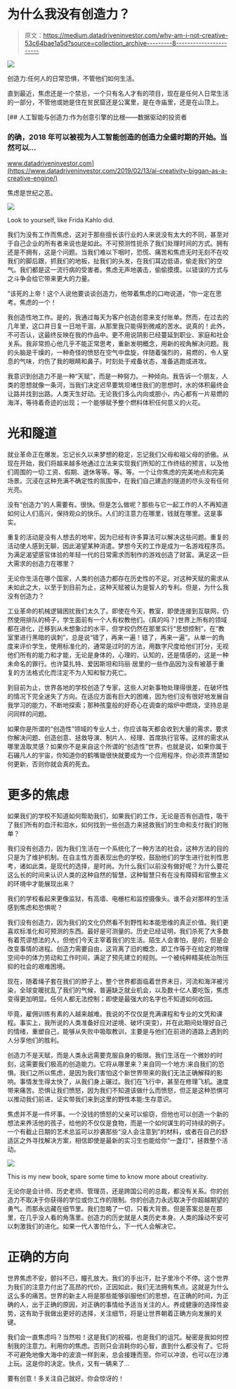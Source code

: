 # 为什么我没有创造力？

> 原文：<https://medium.datadriveninvestor.com/why-am-i-not-creative-53c64bae1a5d?source=collection_archive---------8----------------------->

[![](img/70933284d4769676978cf8ab7dcab615.png)](http://www.track.datadriveninvestor.com/1B9E)

创造力:任何人的日常恐惧，不管他们如何生活。

直到最近，焦虑还是一个禁忌，一个只有名人才有的项目，现在是任何人日常生活的一部分，不管他或她是住在贫民窟还是公寓里，是在寺庙里，还是在山顶上。

[](https://www.datadriveninvestor.com/2019/02/13/ai-creativity-biggan-as-a-creative-engine/) [## 人工智能与创造力:作为创意引擎的比根——数据驱动的投资者

### 的确，2018 年可以被视为人工智能创造的创造力全盛时期的开始。当然可以…

www.datadriveninvestor.com](https://www.datadriveninvestor.com/2019/02/13/ai-creativity-biggan-as-a-creative-engine/) 

焦虑是世纪之恶。

![](img/b5b746964bb450744e7b79f139c32d60.png)

Look to yourself, like Frida Kahlo did.

我们为没有工作而焦虑，这对于那些擅长该行业的人来说没有太大的不同，甚至对于自己企业的所有者来说也是如此。不可预测性扼杀了我们处理时间的方式。拥有还是不拥有，这是个问题。当我们难以下咽时，恐慌、痛苦和焦虑无时无刻不在咬我们的脚后跟，抓我们的地板，扯我们的头发，在我们耳边低语，偷走我们的空气。我们都是这一流行病的受害者。焦虑无声地袭击，偷偷摸摸。以错误的方式与之斗争会给它带来更大的力量。

“该死的上帝！这个人说他要谈谈创造力，他带着焦虑的口吻说道，“你一定在思考。焦虑的一个！

我创造性地工作。是的，我通过每天为客户创造创意来支付账单。然而，在过去的几年里，这口井日复一日地干涸，从那里我只能得到微咸的苦水。说真的！此外，不可否认，这最终反映在我的作品中。更不用说阴影已经蔓延到职业、家庭和社会关系。我非常担心他几乎不能正常思考，重新发明概念，用新的视角解决问题。我的头脑是干燥的，一种奇怪的愤怒在空气中盘旋，伴随着强烈的，易燃的，令人窒息的气味，灼伤了我的眼睛和鼻子。时刻处于戒备状态，准备逃跑或进攻。

我意识到创造力不是一种“天赋”，而是一种努力。一种倾向。我告诉一个朋友，人类的思想就像一条河，当我们决定迟早要筑坝堵住我们的思想时，水的体积最终会让路并找到出路。人类天生好动。无论我们多么内向或胆小，内心都有一片易燃的海洋，等待着奇迹的出现；一个能够赋予整个燃料体积任何意义的火花。

# 光和隧道

就业革命正在爆发。忘记长久以来梦想的稳定，忘记我们父母和祖父母的骄傲。从现在开始，我们将越来越多地通过立法来实现我们所知的工作终结的预言，以及他们周围的一切:工资、假期、退休等等。等。等。一个让你焦虑的完美地点和完美场景。沉浸在这种充满不确定性的氛围中，在我们自己建造的隧道的尽头没有任何光亮。

没有“创造力”的人需要有。很快。但是怎么做呢？那些与它一起工作的人不再知道如何让人们高兴，保持观众的快乐。人们的注意力在哪里，钱就在哪里。这是事实。

重复的活动是没有人想去的地牢，因为已经有许多算法可以解决这些问题。重复的活动使人感到无聊，因此渴望某种消遣。梦想今天的工作是成为一名游戏程序员。为满足渴望感官体验的年轻一代的日常需求而制作的游戏创造了财富。满足这一巨大需求的创造力在哪里？

无论你生活在哪个国家，人类的创造力都存在历史性的不足。对这种天赋的需求从未如此之大，以至于到目前为止，这种天赋被认为是智人的专利。但是，为什么我没有创造力？

工业革命的机械逻辑困扰我们太久了。即使在今天，教室，即使连接到互联网，仍然使用排队的椅子，学生面前有一个人有权教他们。(真的吗？)世界上所有的领域都在进化，迁移到从未想象过的水平，但学校仍然在那里实行“思想控制”，在“教室里进行黑暗的讽刺”，总是说“错了，再来一遍！错了，再来一遍”。从单一的角度来评价学生，使用标准化的，通常是过时的方法，用数字尺度给他们打分，无视他们所有的能力和才能，无论是身体的，心理的，认知的，还是情感的，这是一种未命名的罪行。也许莫扎特、爱因斯坦和玛丽·居里的一些作品因为没有被基于重复的方法格式化而注定不为人知和智力死亡。

到目前为止，世界各地的学校创造了专家，这些人对新事物处理得很差，在破坏性的情况下完全迷失了方向。在适应方面有巨大的困难，因为他们没有很好地发展自我学习的能力，不断地探索；那种孩童般的好奇心在调查的熔炉中燃烧，坚持总是问同样的问题。

如果你是所谓的“创造性”领域的专业人士，你应该每天都会收到大量的需求，要求你解决问题、创造创意、拯救导演、制片人、经理、首席执行官等。这样的需求从哪里汲取灵感？如果你不是来自这个所谓的“创造性”世界，也就是说，如果你属于石碾凡人的宇宙，你知道你的鹤嘴锄很快就要成为一个应用程序，你必须弄清楚如何更新，否则你就会真的死去。

# 更多的焦虑

如果我们的学校不知道如何帮助我们，如果我们的工作，无论是否有创造性，吸干了我们所有的血汗和泪水，如何找到一些创造力来拯救我们的生命和支付我们的账单？

我们没有创造力，因为我们生活在一个系统化了一种方法的社会，这种方法的目的只是为了维护机制。在自主性方面表现出色的学校，鼓励他们的学生进行批判性思考，诸如此类，是现代的选择，是时尚。为什么我们以前没有做好呢？为什么要花这么长的时间来认识人类的这种自然的智慧，这种智慧只有在没有障碍和官僚主义的环境中才能展现出来？

我们的学校看起来更像监狱，有高墙、电栅栏和监控摄像头。谁不会对那样的生活感到焦虑和恐惧呢？

我们没有创造力，因为我们的文化仍然看不到野性和本能思维的真正价值。我们更喜欢标准化和可预测的东西。最好是可测量的。历史已经证明，我们杀死了大多数有着荒谬想法的人，但他们今天主宰着我们的生活。陌生人会害怕，是的，但是会改变事情的进程。创造力需要自由，这背离了旧的概念，即工作等于在给定的物理空间中的体力劳动和工作时间，满足了预先建立的规则。一个被纯粹精英统治所压抑的社会的艰难困境。

现在，随着绳子套在我们的脖子上，整个世界都面临着世界末日，河流和海洋被污染，全球变暖扰乱了我们的气候，普遍缺乏就业机会，以及数十亿人要吃饭，焦虑变得更加明显。任何人都无法控制；即使是最强大的名字也不知道如何收回。

毕竟，雇佣训练有素的人越来越难。我说的不仅仅是充满课程和专业的文凭和课程。事实上，我所说的人类准备好应对逆境、破坏(突变)，并在此期间处理好自己的情绪，重塑自己，能够从失败中吸取教训，主要是与他们在前进的道路上遇到的人分享他们的胜利。

创造力不是天赋，而是人类永远需要克服自身的极限。我们生活在一个微妙的时刻，这需要我们极高的创造能力。它将从哪里来？来自同一个地方:来自我们的恐惧。我们之所以焦虑，是因为我们害怕这个新世界带来的我们无法正确解释的影响。事情发生得太快了，从我们身上碾过。我们在飞行中，甚至在修理飞机。速度带来痛苦。恐惧让我们愤怒，因为我们不知道该做什么而愤怒，但正是这种恐惧可以推动我们前进，证实带我们来到这里的野性本能:生存意识。

焦虑并不是一件坏事。一个没钱的愤怒的父亲可以偷窃，但他也可以创造一个新的想法来养活他的孩子，给他的不仅仅是食物，而是一个如何谋生的可持续的例子。一个有截止日期的艺术总监可以抄袭那些“没人会注意到”的材料，或者在自己的舒适区之外寻找解决方案，相信即使是最新的实习生也能给你“一盏灯”，拯救整个活动。

![](img/559800add76d34194e03d62df339cbe7.png)

This is my new book, spare some time to know more about creativity.

无论你是会计师、历史老师、管理员，还是跨国公司的总裁，都没有关系。你的创造力不取决于你获得的学位或你工作的限制。你的创造力永远取决于你超越期望的勇气。而那永远藏在细节里。我们忽略了一切，只看大背景。但是答案总是在那里，在几乎没人看的角落里。创造力的历史就是人类历史本身。人类的躁动不安可以刺激我们的进化。如果一代人害怕什么，下一代人会解决它。

# 正确的方向

世界焦虑不安，颤抖不已，瞳孔放大。我们的手出汗，肚子里冷个不停。这个世界为我们的注意力付出了高昂的代价，正因如此，我们无法拥有焦点。这就是为什么这么多的痛苦。世界的新主人将是那些能够驯服他们的思想，在正确的时间，为正确的人，出于正确的原因，对正确的事情给予适当关注的人。养成健康的选择性姿势，这有助于我做出更好的选择，关注细节，将是让世界朝着正确方向发展的关键。

我们会一直焦虑吗？当然啦！这是我们的祝福，也是我们的诅咒。秘密是我如何控制我的注意力。利用你的焦虑。否则只会消耗你的心智，直到什么都没有了。它将不可避免地像大海中的波浪一样到来，总会接踵而至。你可以冲浪，也可以在沙滩上玩。这是你的决定。快点，又有一辆来了…

要有创意！多关注自己就好。你会惊讶的！